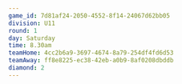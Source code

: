 ```yaml
---
game_id: 7d81af24-2050-4552-8f14-24067d62bb05
division: U11
round: 1
day: Saturday
time: 8.30am
teamHome: 4cc2b6a9-3697-4674-8a79-254df4fd6d53
teamAway: ff8e8225-ec38-42eb-a0b9-8af0208dbddb
diamond: 2
---
```

